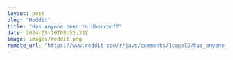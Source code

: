 ```yaml
---
layout: post
blog: "Reddit"
title: "Has anyone been to Uberconf?"
date: 2024-05-10T03:52:33Z
image: images/reddit.png
remote_url: "https://www.reddit.com/r/java/comments/1cogel3/has_anyone_been_to_uberconf/"
---
```


